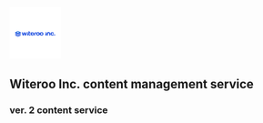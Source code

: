 <img src="./img/logo - white.JPG" height="90">

## Witeroo Inc. content management service

### ver. 2 content service